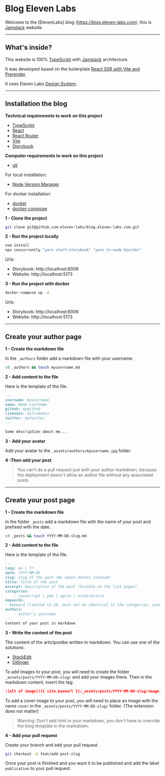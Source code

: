 Blog Eleven Labs
===================

Welcome to the [ElevenLabs] blog (https://blog.eleven-labs.com), this is [Jamstack](https://jamstack.org/) website.

----------

What's inside?
-------------

This website is 100% [TypeScript](https://www.typescriptlang.org/) with [Jamstack](https://jamstack.org/) architecture.

It was developed based on the boilerplate [React SSR with Vite and Prerender](https://github.com/eleven-labs/typescript-boilerplates).

It uses Eleven Labs [Design System](https://github.com/eleven-labs/design-system).

----------

Installation the blog
-------------

**Technical requirements to work on this project**
- [TypeScript](https://www.typescriptlang.org/)
- [React](https://reactjs.org/)
- [React Router](https://reactrouter.com/en/main)
- [Vite](https://vitejs.dev/)
- [Storybook](https://storybook.js.org/)

**Computer requirements to work on this project**

- [git](https://git-scm.com/download/linux)

For local installation:
- [Node Version Manager](https://github.com/nvm-sh/nvm)

For docker installation:
- [docker](https://docs.docker.com/install/)
- [docker-compose](https://docs.docker.com/compose/install/)

**1 - Clone the project**
```bash
git clone git@github.com:eleven-labs/blog.eleven-labs.com.git
```

**2 - Run the project locally**
```bash
nvm install
npx concurrently "yarn start:storybook" "yarn ts-node bin/dev"
```

Urls:
- Storybook: http://localhost:6006
- Website: http://localhost:5173

**3 - Run the project with docker**
```bash
docker-compose up -d
```

Urls:
- Storybook: http://localhost:6006
- Website: http://localhost:5173

----------

Create your author page
-------------

**1 - Create the markdown file**

In the `_authors` folder add a markdown file with your username.
```bash
cd _authors && touch myusername.md
```

**2 - Add content to the file**

Here is the template of the file.

```md
---
username: myusername
name: Name Lastname
github: mygithub
linkedin: mylinkedin
twitter: mytwitter
---

Some description about me...
```

**3 - Add your avatar**

Add your avatar to the `_assets/authors/myusername.jpg` folder.

**4 -Then add your post**

> You can't do a pull request just with your author markdown, because the deployment doesn't allow an author file without any associated posts

----------

Create your post page
-------------

**1 - Create the markdown file**

In the folder `_posts` add a markdown file with the name of your post and prefixed with the date.
```bash
cd _posts && touch YYYY-MM-DD-slug.md
```

**2 - Add content to the file**

Here is the template of the file.

```md
---
lang: en | fr
date: YYYY-MM-DD
slug: slug of the post (No space dashes instead)
title: Title of the post
excerpt: Description of the post (Visible on the list pages)
categories:
    - javascript | php | agile | architecture
keywords:
- keyword (limited to 10, must not be identical to the categories, used for SEO and search)
authors:
    - author's username
---
Content of your post in markdown
```

**3 - Write the content of the post**

The content of the articlpostbe written in markdown.
You can use one of the solutions:
- [StackEdit](https://stackedit.io)
- [Dillinger](http://dillinger.io)

To add images to your post, you will need to create the folder `_assets/posts/YYYY-MM-DD-slug/` and add your images there.
Then in the markdown content, insert the tag:
```md
![alt of image]({{ site.baseurl }}/_assets/posts/YYYY-MM-DD-slug/image-name.png)
```

To add a cover image to your post, you will need to place an image with the name `cover` in the `_assets/posts/YYYY-MM-DD-slug/` folder. (The extension does not matter)

> Warning: Don't add html in your markdown, you don't have to override the blog template in the markdown.

**4 - Add your pull request**

Create your branch and add your pull request. 
```bash
git checkout -b feat/add-post-slug
```

Once your post is finished and you want it to be published and add the label `publication` to your pull request.

